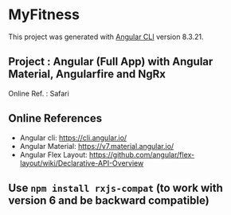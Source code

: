 # MyFitness

This project was generated with [Angular CLI](https://github.com/angular/angular-cli) version 8.3.21.

## **Project** : Angular (Full App) with Angular Material, Angularfire and NgRx

Online Ref. : Safari

## Online References

* Angular cli: <https://cli.angular.io/>
* Angular Material: <https://v7.material.angular.io/>
* Angular Flex Layout: <https://github.com/angular/flex-layout/wiki/Declarative-API-Overview>

## Use `npm install rxjs-compat` (to work with version 6 and be backward compatible)
